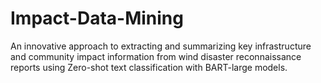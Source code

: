 # Impact-Data-Mining
An innovative approach to extracting and summarizing key infrastructure and community impact information from wind disaster reconnaissance reports using Zero-shot text classification with BART-large models.
